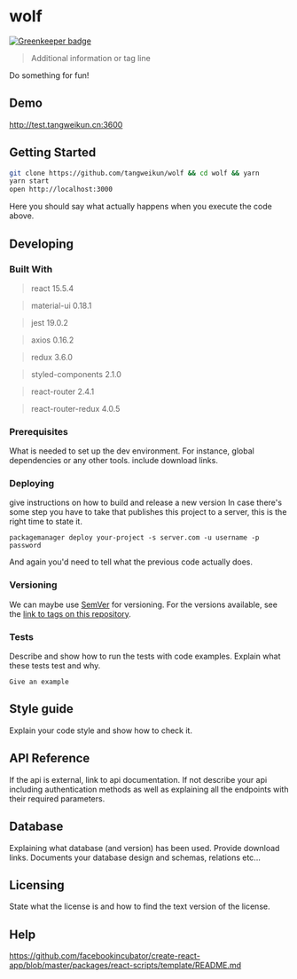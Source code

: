 # wolf

[![Greenkeeper badge](https://badges.greenkeeper.io/tangweikun/wolf.svg)](https://greenkeeper.io/)
> Additional information or tag line

Do something for fun!

## Demo
http://test.tangweikun.cn:3600

## Getting Started
```bash
git clone https://github.com/tangweikun/wolf && cd wolf && yarn
yarn start
open http://localhost:3000
```

Here you should say what actually happens when you execute the code above.

## Developing

### Built With
> react 15.5.4

> material-ui 0.18.1

> jest 19.0.2

> axios 0.16.2

> redux 3.6.0

> styled-components 2.1.0

> react-router 2.4.1

> react-router-redux 4.0.5

### Prerequisites
What is needed to set up the dev environment. For instance, global dependencies or any other tools. include download links.

### Deploying
give instructions on how to build and release a new version
In case there's some step you have to take that publishes this project to a
server, this is the right time to state it.

```shell
packagemanager deploy your-project -s server.com -u username -p password
```
And again you'd need to tell what the previous code actually does.

### Versioning
We can maybe use [SemVer](http://semver.org/) for versioning. For the versions available, see the [link to tags on this repository](/tags).

### Tests
Describe and show how to run the tests with code examples.
Explain what these tests test and why.

```shell
Give an example
```

## Style guide
Explain your code style and show how to check it.

## API Reference
If the api is external, link to api documentation. If not describe your api including authentication methods as well as explaining all the endpoints with their required parameters.

## Database
Explaining what database (and version) has been used. Provide download links.
Documents your database design and schemas, relations etc... 

## Licensing
State what the license is and how to find the text version of the license.

## Help
https://github.com/facebookincubator/create-react-app/blob/master/packages/react-scripts/template/README.md
